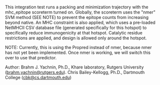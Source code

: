 This integration test runs a packing and minimization trajectory with the mhc_epitope scoreterm
turned on.  Globally, the scoreterm uses the "nmer" SVM method (SEE NOTE) to prevent the epitope counts from
increasing beyond native.  An MHC constraint is also applied, which uses a pre-loaded NetMHCII CSV
database file (generated specifically for this hotspot) to specifically reduce immunogenicity at
that hotspot.  Catalytic residue restrictions are applied, and design is allowed only around the
hotspot.

NOTE: Currently, this is using the Propred instead of nmer, because nmer has not yet been implemented.
Once nmer is working, we will switch this over to use that predictor.

Author: Brahm J. Yachnin, Ph.D., Khare laboratory, Rutgers University (brahm.yachnin@rutgers.edu).
Chris Bailey-Kellogg, Ph.D., Dartmouth College (cbk@cs.dartmouth.edu)
